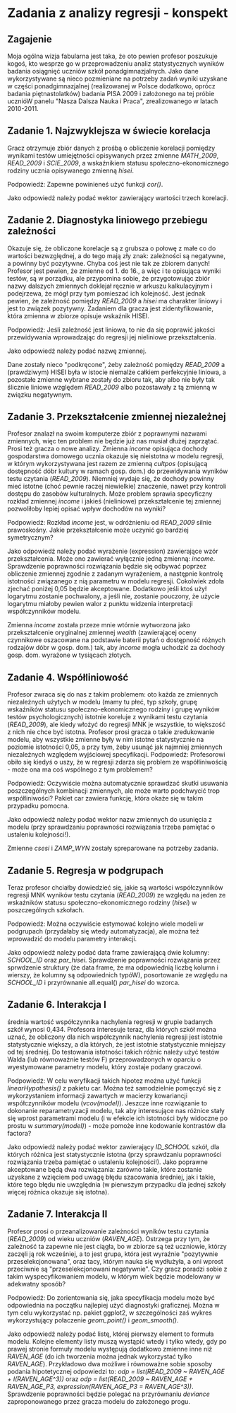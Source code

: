 # Zadania z analizy regresji - konspekt

## Zagajenie

Moja ogólna wizja fabularna jest taka, że oto pewien profesor poszukuje kogoś, kto wesprze go w przeprowadzeniu analiz statystycznych wyników badania osiągnięć uczniów szkół ponadgimnazjalnych. Jako dane wykorzystywane są nieco pozmieniane na potrzeby zadań wyniki uzyskane w części ponadgimnazjalnej (realizowanej w Polsce dodatkowo, oprócz badania piętnastolatków) badania PISA 2009 i założonego na tej próbie ucznióW panelu "Nasza Dalsza Nauka i Praca", zrealizowanego w latach 2010-2011.

## Zadanie 1. Najzwyklejsza w świecie korelacja

Gracz otrzymuje zbiór danych z prośbą o obliczenie korelacji pomiędzy wynikami testów umiejętności opisywanych przez zmienne *MATH_2009*, *READ_2009* i *SCIE_2009*, a wskaźnikiem statusu społeczno-ekonomicznego rodziny ucznia opisywanego zmienną *hisei*.

Podpowiedź: Zapewne powinieneś użyć funkcji *cor()*.

Jako odpowiedź należy podać wektor zawierający wartości trzech korelacji.

## Zadanie 2. Diagnostyka liniowego przebiegu zależności

Okazuje się, że obliczone korelacje są z grubsza o połowę z małe co do wartości bezwzględnej, a do tego mają zły znak: zależności są negatywne, a powinny być pozytywne. Chyba coś jest nie tak ze zbiorem danych! Profesor jest pewien, że zmienne od 1. do 16., a więc i te opisująca wyniki testów, są w porządku, ale przypomina sobie, że przygotowując zbiór nazwy dalszych zmiennych doklejał ręcznie w arkuszu kalkulacyjnym i podejrzewa, że mógł przy tym pomieszać ich kolejność. Jest jednak pewien, że zależność pomiędzy *READ_2009* a *hisei* ma charakter liniowy i jest to związek pozytywny. Zadaniem dla gracza jest zidentyfikowanie, która zmienna w zbiorze opisuje wskaźnik HISEI.

Podpowiedź: Jeśli zależność jest liniowa, to nie da się poprawić jakości przewidywania wprowadzając do regresji jej nieliniowe przekształcenia.

Jako odpowiedź należy podać nazwę zmiennej.

Dane zostały nieco "podkręcone", żeby zależność pomiędzy *READ_2009* a (prawdziwym) HISEI była w istocie niemalże całkiem perfekcyjnie liniowa, a pozostałe zmienne wybrane zostały do zbioru tak, aby albo nie były tak ślicznie liniowe względem *READ_2009* albo pozostawały z tą zmienną w związku negatywnym.

## Zadanie 3. Przekształcenie zmiennej niezależnej

Profesor znalazł na swoim komputerze zbiór z poprawnymi nazwami zmiennych, więc ten problem nie będzie już nas musiał dłużej zaprzątać. Prosi też gracza o nowe analizy. Zmienna *income* opisująca dochody gospodarstwa domowego ucznia okazuje się nieistotna w modelu regresji, w którym wykorzystywana jest razem ze zmienną *cultpos* (opisującą dostępność dóbr kultury w ramach gosp. dom.) do przewidywania wyników testu czytania (*READ_2009*). Niemniej wydaje się, że dochody powinny mieć istotne (choć pewnie raczej niewielkie) znaczenie, nawet przy kontroli dostępu do zasobów kulturalnych. Może problem sprawia specyficzny rozkład zmiennej *income* i jakieś (nieliniowe) przekształcenie tej zmiennej pozwoliłoby lepiej opisać wpływ dochodów na wyniki?

Podpowiedź: Rozkład *income* jest, w odróżnieniu od *READ_2009* silnie prawoskośny. Jakie przekształcenie może uczynić go bardziej symetrycznym?

Jako odpowiedź należy podać wyrażenie (expression) zawierające wzór przekształcenia. Może ono zawierać wyłącznie jedną zmienną: *income*. Sprawdzenie poprawności rozwiązania będzie się odbywać poprzez obliczenie zmiennej zgodnie z zadanym wyrażeniem, a następnie kontrolę istotności związanego z nią parametru w modelu regresji. Cokolwiek zdoła zjechać poniżej 0,05 będzie akceptowane. Dodatkowo jeśli ktoś użył logarytmu zostanie pochwalony, a jeśli nie, zostanie pouczony, że użycie logarytmu miałoby pewien walor z punktu widzenia interpretacji współczynników modelu.

Zmienna *income* została przeze mnie wtórnie wytworzona jako przekształcenie oryginalnej zmiennej *wealth* (zawierającej oceny czynnikowe oszacowane na podstawie baterii pytań o dostępność różnych rodzajów dóbr w gosp. dom.) tak, aby *income* mogła uchodzić za dochody gosp. dom. wyrażone w tysiącach złotych.

## Zadanie 4. Współliniowość

Profesor zwraca się do nas z takim problemem: oto każda ze zmiennych niezależnych użytych w modelu (mamy tu płeć, typ szkoły, grupę wskaźników statusu społeczno-ekonomicznego rodziny i grupę wyników testów psychologicznych) istotnie koreluje z wynikami testu czytania (*READ_2009*), ale kiedy włożyć do regresji MNK je wszystkie, to większość z nich nie chce być istotna. 
Profesor prosi gracza o takie zredukowanie modelu, aby wszystkie zmienne były w nim istotne statystycznie na poziomie istotności 0,05, a przy tym, żeby usunąć jak najmniej zmiennych niezależnych względem wyjściowej specyfikacji.
Podpowiedź: Profesorowi obiło się kiedyś o uszy, że w regresji zdarza się problem ze współliniwością - może ona ma coś wspólnego z tym problemem?

Podpowiedź: Oczywiście można automatycznie sprawdzać skutki usuwania poszczególnych kombinacji zmiennych, ale może warto podchwycić trop współliniwości? Pakiet car zawiera funkcję, która okaże się w takim przypadku pomocna.

Jako odpowiedź należy podać wektor nazw zmiennych do usunięcia z modelu (przy sprawdzaniu poprawności rozwiązania trzeba pamiętać o ustaleniu kolejności!).

Zmienne *csesi* i *ZAMP_WYN* zostały spreparowane na potrzeby zadania.

## Zadanie 5. Regresja w podgrupach

Teraz profesor chciałby dowiedzieć się, jakie są wartości współczynników regresji MNK wyników testu czytania (*READ_2009*) ze względu na jeden ze wskaźników statusu społeczno-ekonomicznego rodziny (*hisei*) w poszczególnych szkołach.

Podpowiedź: Można oczywiście estymować kolejno wiele modeli w podgrupach (przydałaby się wtedy automatyzacja), ale można też wprowadzić do modelu parametry interakcji.

Jako odpowiedź należy podać data frame zawierającą dwie kolumny: *SCHOOL_ID* oraz *par_hisei*. Sprawdzenie poprawności rozwiązania przez sprwdzenie struktury (że data frame, że ma odpowiednią liczbę kolumn i wierszy, że kolumny są odpowiednich typóW), posortowanie ze względu na *SCHOOL_ID* i przyrównanie all.equal() *par_hisei* do wzorca.

## Zadanie 6. Interakcja I

średnia wartość współczynnika nachylenia regresji w grupie badanych szkół wynosi 0,434. Profesora interesuje teraz, dla których szkół można uznać, że obliczony dla nich współczynnik nachylenia regresji jest istotnie statystycznie większy, a dla których, że jest istotnie statystycznie mniejszy od tej średniej. Do testowania istotności takich różnic należy użyć testów Walda (lub równoważnie testów F) przeprowadzonych w oparciu o wyestymowane parametry modelu, który zostaje podany graczowi.

Podpowiedź: W celu weryfikacji takich hipotez można użyć funkcji *linearHypothesis()* z pakietu car. Można też samodzielnie pomęczyć się z wykorzystaniem informacji zawartych w macierzy kowariancji współczynników modelu (*vcov(model)*). Jeszcze inne rozwiązanie to dokonanie reparametryzacji modelu, tak aby interesujące nas różnice stały się wprost parametrami modelu (i w efekcie ich istotności były widoczne po prostu w *summary(model)*) - może pomoże inne kodowanie kontrastów dla factora?

Jako odpowiedź należy podać wektor zawierający *ID_SCHOOL* szkół, dla których różnica jest statystycznie istotna (przy sprawdzaniu poprawności rozwiązania trzeba pamiętać o ustaleniu kolejności!). Jako poprawne akceptowane będą dwa rozwiązania: zarówno takie, które zostanie uzyskane z wzięciem pod uwagę błędu szacowania średniej, jak i takie, które tego błędu nie uwzględnia (w pierwszym przypadku dla jednej szkoły więcej różnica okazuje się istotna).

## Zadanie 7. Interakcja II

Profesor prosi o przeanalizowanie zależności wyników testu czytania (*READ_2009*) od wieku uczniów (*RAVEN_AGE*). Ostrzega przy tym, że zależność ta zapewne nie jest ciągła, bo w zbiorze są też uczniowie, którzy zaczęli ją rok wcześniej, a to jest grupa, która jest wyraźnie "pozytywnie przeselekcjonowana", oraz tacy, którym nauka się wydłużyła, a oni wprost przeciwnie są "przeselekcjonowani negatywnie". Czy gracz poradzi sobie z takim wyspecyfikowaniem modelu, w którym wiek będzie modelowany w adekwatny sposób?

Podpowiedź: Do zorientowania się, jaka specyfikacja modelu może być odpowiednia na początku najlepiej użyć diagnostyki graficznej. Można w tym celu wykorzystać np. pakiet ggplot2, w szczególności zaś wykres wykorzystujący połaczenie *geom_point()* i *geom_smooth()*.

Jako odpowiedź należy podać listę, której pierwszy element to formuła modelu. Kolejne elementy listy muszą wystąpić wtedy i tylko wtedy, gdy po prawej stronie formuły modelu występują dodatkowo zmienne inne niż *RAVEN_AGE* (do ich tworzenia można jednak wykorzystać tylko *RAVEN_AGE*). Przykładowo dwa możliwe i równoważne sobie sposoby podania hipotetycznej odpowiedzi to: *odp = list(READ_2009 ~ RAVEN_AGE + I(RAVEN_AGE^3))* oraz *odp = list(READ_2009 ~ RAVEN_AGE + RAVEN_AGE_P3, expression(RAVEN_AGE_P3 = RAVEN_AGE^3))*. Sprawdzenie poprawności będzie polegać na przyrównaniu *deviance* zaproponowanego przez gracza modelu do założonego progu.
